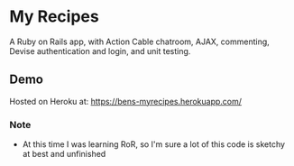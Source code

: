 # My Recipes

A Ruby on Rails app, with Action Cable chatroom, AJAX, commenting, Devise authentication and login, and unit testing.

## Demo

Hosted on Heroku at: https://bens-myrecipes.herokuapp.com/

### Note

* At this time I was learning RoR, so I'm sure a lot of this code is sketchy at best and unfinished 
